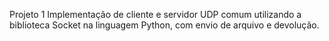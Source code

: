  Projeto 1
 Implementação de cliente e servidor UDP comum utilizando a biblioteca Socket na linguagem Python, com envio de arquivo e devolução.
